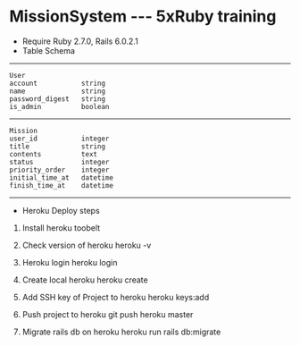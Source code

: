 # MissionSystem --- 5xRuby training

* Require Ruby 2.7.0, Rails 6.0.2.1
* Table Schema

----
    User
    account           string
    name              string
    password_digest   string
    is_admin          boolean

----
    Mission
    user_id           integer
    title             string
    contents          text
    status            integer
    priority_order    integer
    initial_time_at   datetime
    finish_time_at    datetime

----

* Heroku Deploy steps

1. Install heroku toobelt
2. Check version of heroku
    heroku -v

3. Heroku login
    heroku login

4. Create local heroku
    heroku create

5. Add SSH key of Project to heroku
    heroku keys:add

6. Push project to heroku
    git push heroku master

7. Migrate rails db on heroku
    heroku run rails db:migrate
